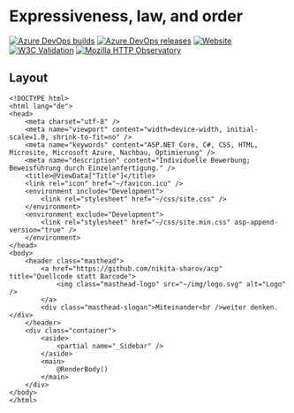 # Expressiveness, law, and order

[![Azure DevOps builds](https://img.shields.io/azure-devops/build/235u/acp/3?style=for-the-badge)](https://dev.azure.com/235u/acp/_build?definitionId=3)
[![Azure DevOps releases](https://img.shields.io/azure-devops/release/235u/27f9276e-b3a3-4db4-87b8-3d67e46cd9ae/1/1?style=for-the-badge)](https://dev.azure.com/235u/acp/_release?definitionId=1&_a=deployments)
[![Website](https://img.shields.io/website?style=for-the-badge&url=https%3A%2F%2Facp.235u.net)](https://acp.235u.net)
[![W3C Validation](https://img.shields.io/w3c-validation/html?style=for-the-badge&targetUrl=https%3A%2F%2Facp.235u.net)](https://validator.w3.org/nu/?doc=https%3A%2F%2Facp.235u.net%2F)
[![Mozilla HTTP Observatory](https://img.shields.io/mozilla-observatory/grade/acp.235u.net?publish&style=for-the-badge)](https://observatory.mozilla.org/analyze/acp.235u.net)

## Layout

```razor
<!DOCTYPE html>
<html lang="de">
<head>
    <meta charset="utf-8" />
    <meta name="viewport" content="width=device-width, initial-scale=1.0, shrink-to-fit=no" />
    <meta name="keywords" content="ASP.NET Core, C#, CSS, HTML, Microsite, Microsoft Azure, Nachbau, Optimierung" />
    <meta name="description" content="Individuelle Bewerbung; Beweisführung durch Einzelanfertigung." />
    <title>@ViewData["Title"]</title>
    <link rel="icon" href="~/favicon.ico" />
    <environment include="Development">
        <link rel="stylesheet" href="~/css/site.css" />
    </environment>
    <environment exclude="Development">
        <link rel="stylesheet" href="~/css/site.min.css" asp-append-version="true" />
    </environment>
</head>
<body>
    <header class="masthead">
        <a href="https://github.com/nikita-sharov/acp" title="Quellcode statt Barcode">
            <img class="masthead-logo" src="~/img/logo.svg" alt="Logo" />
        </a>        
        <div class="masthead-slogan">Miteinander<br />weiter denken.</div>
    </header>
    <div class="container">
        <aside>
            <partial name="_Sidebar" />
        </aside>
        <main>
            @RenderBody()
        </main>
    </div>
</body>
</html>
```
